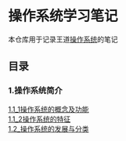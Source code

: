 # 操作系统学习笔记
本仓库用于记录王道[操作系统](https://www.bilibili.com/video/BV1YE411D7nH?spm_id_from=333.788.videopod "王道操作系统")的笔记
## 目录
### 1.操作系统简介
[1.1_1操作系统的概念及功能](操作系统简介/1.1_1操作系统的概念及功能.md)  
[1.1_2操作系统的特征](操作系统简介/1.1_2操作系统的特征.md)  
[1.2_操作系统的发展与分类](操作系统简介/1.2_操作系统的发展与分类.md)  
